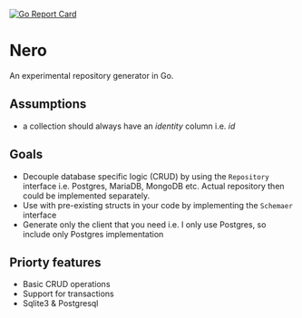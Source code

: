 [![Go Report Card](https://goreportcard.com/badge/github.com/sf9v/nero)](https://goreportcard.com/report/github.com/sf9v/nero)

# Nero

An experimental repository generator in Go.

## Assumptions

- a collection should always have an *identity* column i.e. *id*

## Goals

- Decouple database specific logic (CRUD) by using the `Repository` interface i.e. Postgres, MariaDB, MongoDB etc. 
  Actual repository then could be implemented separately.
- Use with pre-existing structs in your code by implementing the `Schemaer` interface
- Generate only the client that you need i.e. I only use Postgres, so include only Postgres implementation

## Priorty features

- Basic CRUD operations
- Support for transactions
- Sqlite3 & Postgresql